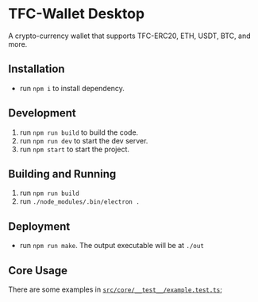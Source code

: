 # TFC-Wallet Desktop

A crypto-currency wallet that supports TFC-ERC20, ETH, USDT, BTC, and more.

## Installation

* run `npm i` to install dependency.

## Development

1. run `npm run build` to build the code.
2. run `npm run dev` to start the dev server.
3. run `npm start` to start the project.

## Building and Running

1. run `npm run build`
2. run `./node_modules/.bin/electron .`

## Deployment

* run `npm run make`. The output executable will be at `./out`

## Core Usage

There are some examples in [`src/core/__test__/example.test.ts`](./src/core/__test__/example.test.ts);

